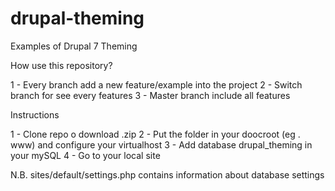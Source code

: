 # drupal-theming
Examples of Drupal 7 Theming

How use this repository?

1 - Every branch add a new feature/example into the project
2 - Switch branch for see every features
3 - Master branch include all features

Instructions

1 - Clone repo o download .zip
2 - Put the folder in your doocroot (eg . www) and configure your virtualhost
3 - Add database drupal_theming in your mySQL 
4 - Go to your local site

N.B. sites/default/settings.php contains information about database settings 
